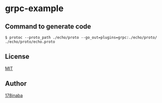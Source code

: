 # grpc-example

## Command to generate code

```console
$ protoc --proto_path ./echo/proto --go_out=plugins=grpc:./echo/proto/ ./echo/proto/echo.proto
```

## License

[MIT](LICENSE)

## Author

[178inaba](https://github.com/178inaba)
